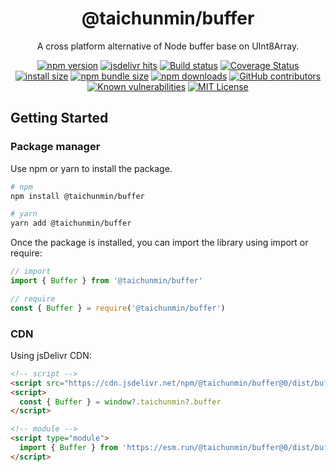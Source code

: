 <div align="center">

<h1>@taichunmin/buffer</h1>

<p>A cross platform alternative of Node buffer base on UInt8Array.</p>

[![npm version](https://img.shields.io/npm/v/@taichunmin/buffer.svg?logo=npm)](https://www.npmjs.org/package/@taichunmin/buffer)
[![jsdelivr hits](https://img.shields.io/jsdelivr/npm/hm/@taichunmin/buffer?logo=jsdelivr)](https://www.jsdelivr.com/package/npm/@taichunmin/buffer)
[![Build status](https://img.shields.io/github/actions/workflow/status/taichunmin/js-buffer/ci.yml?branch=master)](https://github.com/taichunmin/js-buffer/actions/workflows/ci.yml)
[![Coverage Status](https://img.shields.io/coverallsCoverage/github/taichunmin/js-buffer?branch=master)](https://coveralls.io/github/taichunmin/js-buffer?branch=master)
[![install size](https://img.shields.io/badge/dynamic/json?url=https://packagephobia.com/v2/api.json?p=@taichunmin%2Fbuffer&query=$.install.pretty&label=install%20size)](https://packagephobia.now.sh/result?p=@taichunmin%2Fbuffer)
[![npm bundle size](https://img.shields.io/bundlephobia/minzip/@taichunmin/buffer)](https://bundlephobia.com/package/@taichunmin/buffer@latest)
[![npm downloads](https://img.shields.io/npm/dm/@taichunmin/buffer.svg)](https://npm-stat.com/charts.html?package=@taichunmin%2Fbuffer)
[![GitHub contributors](https://img.shields.io/github/contributors/taichunmin/js-buffer)](https://github.com/taichunmin/js-buffer/graphs/contributors)
[![Known vulnerabilities](https://snyk.io/test/npm/@taichunmin/buffer/badge.svg)](https://snyk.io/test/npm/@taichunmin/buffer)
[![MIT License](https://img.shields.io/github/license/taichunmin/js-buffer)](https://github.com/taichunmin/js-buffer/blob/master/LICENSE)

</div>

## Getting Started

### Package manager

Use npm or yarn to install the package.

```bash
# npm
npm install @taichunmin/buffer

# yarn
yarn add @taichunmin/buffer
```

Once the package is installed, you can import the library using import or require:

```js
// import
import { Buffer } from '@taichunmin/buffer'

// require
const { Buffer } = require('@taichunmin/buffer')
```

### CDN

Using jsDelivr CDN:

```html
<!-- script -->
<script src="https://cdn.jsdelivr.net/npm/@taichunmin/buffer@0/dist/buffer.global.js"></script>
<script>
  const { Buffer } = window?.taichunmin?.buffer
</script>

<!-- module -->
<script type="module">
  import { Buffer } from 'https://esm.run/@taichunmin/buffer@0/dist/buffer.mjs'
</script>
```